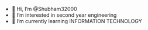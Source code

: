 - 👋 Hi, I’m @Shubham32000
- 👀 I’m interested in second year engineering
- 🌱 I’m currently learning INFORMATION TECHNOLOGY
